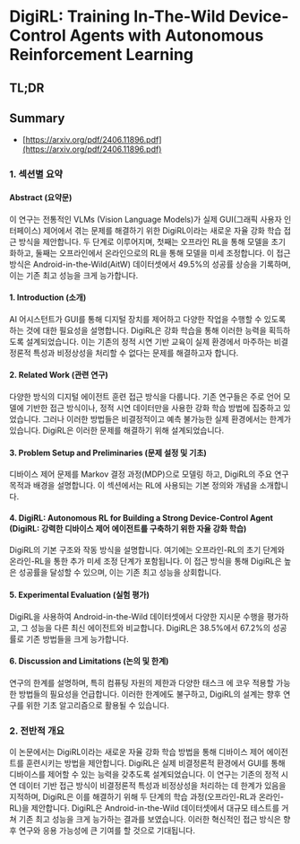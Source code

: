 # DigiRL: Training In-The-Wild Device-Control Agents with Autonomous Reinforcement Learning
## TL;DR
## Summary
- [https://arxiv.org/pdf/2406.11896.pdf](https://arxiv.org/pdf/2406.11896.pdf)

### 1. 섹션별 요약

#### Abstract (요약문)

이 연구는 전통적인 VLMs (Vision Language Models)가 실제 GUI(그래픽 사용자 인터페이스) 제어에서 겪는 문제를 해결하기 위한 DigiRL이라는 새로운 자율 강화 학습 접근 방식을 제안합니다. 두 단계로 이루어지며, 첫째는 오프라인 RL을 통해 모델을 초기화하고, 둘째는 오프라인에서 온라인으로의 RL을 통해 모델을 미세 조정합니다. 이 접근 방식은 Android-in-the-Wild(AitW) 데이터셋에서 49.5%의 성공률 상승을 기록하며, 이는 기존 최고 성능을 크게 능가합니다.

#### 1. Introduction (소개)

AI 어시스턴트가 GUI를 통해 디지털 장치를 제어하고 다양한 작업을 수행할 수 있도록 하는 것에 대한 필요성을 설명합니다. DigiRL은 강화 학습을 통해 이러한 능력을 획득하도록 설계되었습니다. 이는 기존의 정적 시연 기반 교육이 실제 환경에서 마주하는 비결정론적 특성과 비정상성을 처리할 수 없다는 문제를 해결하고자 합니다.

#### 2. Related Work (관련 연구)

다양한 방식의 디지털 에이전트 훈련 접근 방식을 다룹니다. 기존 연구들은 주로 언어 모델에 기반한 접근 방식이나, 정적 시연 데이터만을 사용한 강화 학습 방법에 집중하고 있었습니다. 그러나 이러한 방법들은 비결정적이고 예측 불가능한 실제 환경에서는 한계가 있습니다. DigiRL은 이러한 문제를 해결하기 위해 설계되었습니다.

#### 3. Problem Setup and Preliminaries (문제 설정 및 기초)

디바이스 제어 문제를 Markov 결정 과정(MDP)으로 모델링 하고, DigiRL의 주요 연구 목적과 배경을 설명합니다. 이 섹션에서는 RL에 사용되는 기본 정의와 개념을 소개합니다.

#### 4. DigiRL: Autonomous RL for Building a Strong Device-Control Agent (DigiRL: 강력한 디바이스 제어 에이전트를 구축하기 위한 자율 강화 학습)

DigiRL의 기본 구조와 작동 방식을 설명합니다. 여기에는 오프라인-RL의 초기 단계와 온라인-RL을 통한 추가 미세 조정 단계가 포함됩니다. 이 접근 방식을 통해 DigiRL은 높은 성공률을 달성할 수 있으며, 이는 기존 최고 성능을 상회합니다.

#### 5. Experimental Evaluation (실험 평가)

DigiRL을 사용하여 Android-in-the-Wild 데이터셋에서 다양한 지시문 수행을 평가하고, 그 성능을 다른 최신 에이전트와 비교합니다. DigiRL은 38.5%에서 67.2%의 성공률로 기존 방법들을 크게 능가합니다.

#### 6. Discussion and Limitations (논의 및 한계)

연구의 한계를 설명하며, 특히 컴퓨팅 자원의 제한과 다양한 태스크 에 코우 적용할 가능한 방법들의 필요성을 언급합니다. 이러한 한계에도 불구하고, DigiRL의 설계는 향후 연구를 위한 기초 알고리즘으로 활용될 수 있습니다.

### 2. 전반적 개요

이 논문에서는 DigiRL이라는 새로운 자율 강화 학습 방법을 통해 디바이스 제어 에이전트를 훈련시키는 방법을 제안합니다. DigiRL은 실제 비결정론적 환경에서 GUI를 통해 디바이스를 제어할 수 있는 능력을 갖추도록 설계되었습니다. 이 연구는 기존의 정적 시연 데이터 기반 접근 방식이 비결정론적 특성과 비정상성을 처리하는 데 한계가 있음을 지적하며, DigiRL은 이를 해결하기 위해 두 단계의 학습 과정(오프라인-RL과 온라인-RL)을 제안합니다. DigiRL은 Android-in-the-Wild 데이터셋에서 대규모 테스트를 거쳐 기존 최고 성능을 크게 능가하는 결과를 보였습니다. 이러한 혁신적인 접근 방식은 향후 연구와 응용 가능성에 큰 기여를 할 것으로 기대됩니다.